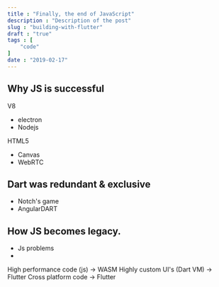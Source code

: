```yaml
---
title : "Finally, the end of JavaScript"
description : "Description of the post"
slug : "building-with-flutter"
draft : "true"
tags : [
    "code"
]
date : "2019-02-17"
---
```


## Why JS is successful
V8
- electron
- Nodejs
  
HTML5
- Canvas
- WebRTC

## Dart was redundant & exclusive
- Notch's game
- AngularDART


## How JS becomes legacy.

- Js problems
- 

High performance code (js) -> WASM
Highly custom UI's (Dart VM) -> Flutter
Cross platform code -> Flutter


